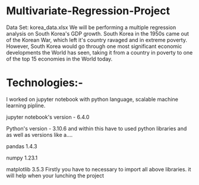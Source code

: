 # Multivariate-Regression-Project
Data Set: korea_data.xlsx
We will be performing a multiple regression analysis on South Korea's GDP growth. South Korea in the 1950s came out of the Korean War, which left it's country ravaged and in extreme poverty. However, South Korea would go through one most significant economic developments the World has seen, taking it from a country in poverty to one of the top 15 economies in the World today.
# Technologies:-
I worked on jupyter notebook with python language, scalable machine learning pipline.

jupyter notebook's version - 6.4.0

Python's version - 3.10.6 and within this have to used python libraries and as well as versions like a....

pandas 1.4.3

numpy 1.23.1

matplotlib 3.5.3
Firstly you have to necessary to import all above libraries. it will help when your lunching the project
